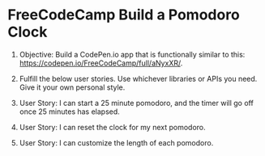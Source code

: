 # FreeCodeCamp Build a Pomodoro Clock

1. Objective: Build a CodePen.io app that is functionally similar to this: https://codepen.io/FreeCodeCamp/full/aNyxXR/.

1. Fulfill the below user stories. Use whichever libraries or APIs you need. Give it your own personal style.

1. User Story: I can start a 25 minute pomodoro, and the timer will go off once 25 minutes has elapsed.

1. User Story: I can reset the clock for my next pomodoro.

1. User Story: I can customize the length of each pomodoro.
